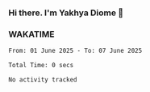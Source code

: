 ### Hi there. I'm Yakhya Diome 👋

### WAKATIME
<!--START_SECTION:waka-->

```txt
From: 01 June 2025 - To: 07 June 2025

Total Time: 0 secs

No activity tracked
```

<!--END_SECTION:waka-->
